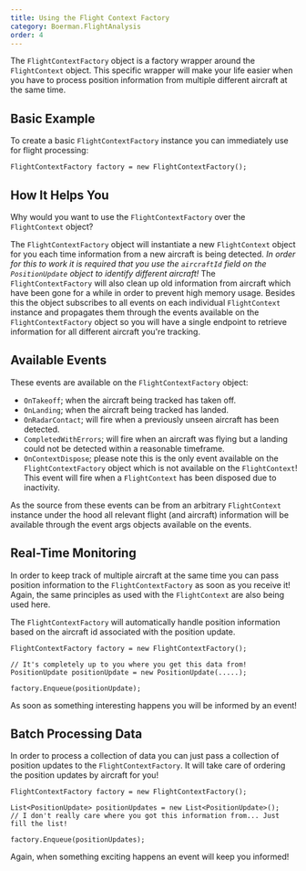 ```yaml
---
title: Using the Flight Context Factory
category: Boerman.FlightAnalysis
order: 4
---
```



The `FlightContextFactory` object is a factory wrapper around the `FlightContext` object. This specific wrapper will make your life easier when you have to process position information from multiple different aircraft at the same time.

## Basic Example

To create a basic `FlightContextFactory` instance you can immediately use for flight processing:

    FlightContextFactory factory = new FlightContextFactory();


## How It Helps You

Why would you want to use the `FlightContextFactory` over the `FlightContext` object?

The `FlightContextFactory` object will instantiate a new `FlightContext` object for you each time information from a new aircraft is being detected.&nbsp;*In order for this to work it is required that you use the `aircraftId` field on the `PositionUpdate` object to identify different aircraft!*&nbsp;The `FlightContextFactory` will also clean up old information from aircraft which have been gone for a while in order to prevent high memory usage. Besides this the object subscribes to all events on each individual `FlightContext` instance and propagates them through the events available on the `FlightContextFactory` object so you will have a single endpoint to retrieve information for all different aircraft you're tracking.

## Available Events

These events are available on the `FlightContextFactory` object:

* `OnTakeoff`; when the aircraft being tracked has taken off.
* `OnLanding`; when the aircraft being tracked has landed.
* `OnRadarContact`; will fire when a previously unseen aircraft has been detected.
* `CompletedWithErrors`; will fire when an aircraft was flying but a landing could not be detected within a reasonable timeframe.
* `OnContextDispose`; please note this is the only event available on the `FlightContextFactory` object which is not available on the `FlightContext`! This event will fire when a `FlightContext` has been disposed due to inactivity.

As the source from these events can be from an arbitrary `FlightContext` instance under the hood all relevant flight (and aircraft) information will be available through the event args objects available on the events.

## Real-Time Monitoring

In order to keep track of multiple aircraft at the same time you can pass position information to the `FlightContextFactory` as soon as you receive it! Again, the same principles as used with the `FlightContext` are also being used here.

The `FlightContextFactory` will automatically handle position information based on the aircraft id associated with the position update.

    FlightContextFactory factory = new FlightContextFactory();
    
    // It's completely up to you where you get this data from!
    PositionUpdate positionUpdate = new PositionUpdate(.....);
    
    factory.Enqueue(positionUpdate);

As soon as something interesting happens you will be informed by an event!

## Batch Processing Data

In order to process a collection of data you can just pass a collection of position updates to the `FlightContextFactory`. It will take care of ordering the position updates by aircraft for you!

    FlightContextFactory factory = new FlightContextFactory();
    
    List<PositionUpdate> positionUpdates = new List<PositionUpdate>();
    // I don't really care where you got this information from... Just fill the list!
    
    factory.Enqueue(positionUpdates);
    
Again, when something exciting happens an event will keep you informed!